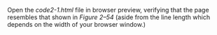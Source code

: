 Open the _code2-1.html_ file in browser preview, verifying that the page resembles that shown in _Figure 2–54_ (aside from the line length which depends on the width of your browser window.)
